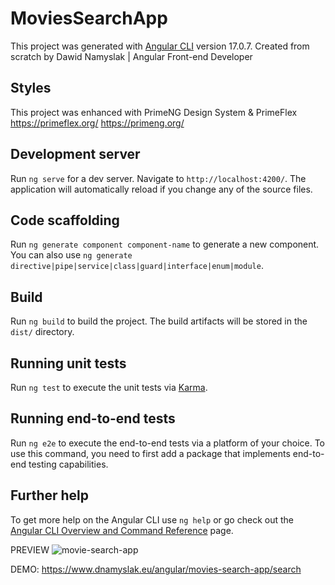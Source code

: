 # MoviesSearchApp

This project was generated with [Angular CLI](https://github.com/angular/angular-cli) version 17.0.7.
Created from scratch by Dawid Namyslak | Angular Front-end Developer 

## Styles

This project was enhanced with PrimeNG Design System & PrimeFlex 
https://primeflex.org/
https://primeng.org/ 

## Development server

Run `ng serve` for a dev server. Navigate to `http://localhost:4200/`. The application will automatically reload if you change any of the source files.

## Code scaffolding

Run `ng generate component component-name` to generate a new component. You can also use `ng generate directive|pipe|service|class|guard|interface|enum|module`.

## Build

Run `ng build` to build the project. The build artifacts will be stored in the `dist/` directory.

## Running unit tests

Run `ng test` to execute the unit tests via [Karma](https://karma-runner.github.io).

## Running end-to-end tests

Run `ng e2e` to execute the end-to-end tests via a platform of your choice. To use this command, you need to first add a package that implements end-to-end testing capabilities.

## Further help

To get more help on the Angular CLI use `ng help` or go check out the [Angular CLI Overview and Command Reference](https://angular.io/cli) page.


PREVIEW
![movie-search-app](https://github.com/dnamyslak/movies-search-app/assets/20269246/93086678-54a4-4107-94c1-7534b0ed3db8)

DEMO: https://www.dnamyslak.eu/angular/movies-search-app/search 
